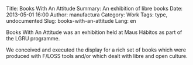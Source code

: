 Title: Books With An Attitude
Summary: An exhibition of libre books
Date: 2013-05-01 16:00
Author: manufactura
Category: Work
Tags: type, undocumented
Slug: books-with-an-attitude
Lang: en

Books With An Attitude was an exhibition held at Maus Hábitos as part of the
LGRU programme. 

We conceived and executed the display for a rich set of books which were
produced with F/LOSS tools and/or which dealt with libre and open culture.

